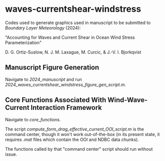 # waves-currentshear-windstress

Codes used to generate graphics used in manuscript to be submitted to _Boundary Layer Meteorology_ (2024):

"Accounting for Waves and Current Shear in Ocean Wind Stress Parameterization"
 
D. G. Ortiz-Suslow, N. J. M. Laxague, M. Curcic, & J.-V. I. Bjorkqvist

## Manuscript Figure Generation
Navigate to _2024\_manuscript_ and run _2024\_waves\_currentshear\_windstress\_figure\_gen\_script.m_.

## Core Functions Associated With Wind-Wave-Current Interaction Framework
Navigate to _core\_functions_.

The script _compute\_form\_drag\_effective\_current\_OOI\_script.m_ is the command center, though it won't work out-of-the-box (in its present state, it requires _.mat_ files which contain the OOI and NDBC data chunks).

The functions called by that "command center" script should run without issue.